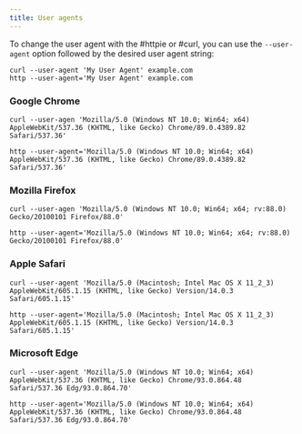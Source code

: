 ```yaml
---
title: User agents
---
```


To change the user agent with the #httpie or #curl, you can use the
`--user-agent` option followed by the desired user agent string:

```shell
curl --user-agent 'My User Agent' example.com
http --user-agent='My User Agent' example.com
```

### Google Chrome

```shell
curl --user-agen 'Mozilla/5.0 (Windows NT 10.0; Win64; x64) AppleWebKit/537.36 (KHTML, like Gecko) Chrome/89.0.4389.82 Safari/537.36'
```

```shell
http --user-agent='Mozilla/5.0 (Windows NT 10.0; Win64; x64) AppleWebKit/537.36 (KHTML, like Gecko) Chrome/89.0.4389.82 Safari/537.36'
```

### Mozilla Firefox

```shell
curl --user-agen 'Mozilla/5.0 (Windows NT 10.0; Win64; x64; rv:88.0) Gecko/20100101 Firefox/88.0'
```

```shell
http --user-agent='Mozilla/5.0 (Windows NT 10.0; Win64; x64; rv:88.0) Gecko/20100101 Firefox/88.0'
```

### Apple Safari

```shell
curl --user-agent 'Mozilla/5.0 (Macintosh; Intel Mac OS X 11_2_3) AppleWebKit/605.1.15 (KHTML, like Gecko) Version/14.0.3 Safari/605.1.15'
```

```shell
http --user-agent='Mozilla/5.0 (Macintosh; Intel Mac OS X 11_2_3) AppleWebKit/605.1.15 (KHTML, like Gecko) Version/14.0.3 Safari/605.1.15'
```

### Microsoft Edge

```shell
curl --user-agent 'Mozilla/5.0 (Windows NT 10.0; Win64; x64) AppleWebKit/537.36 (KHTML, like Gecko) Chrome/93.0.864.48 Safari/537.36 Edg/93.0.864.70'
```

```shell
http --user-agent='Mozilla/5.0 (Windows NT 10.0; Win64; x64) AppleWebKit/537.36 (KHTML, like Gecko) Chrome/93.0.864.48 Safari/537.36 Edg/93.0.864.70'
```
